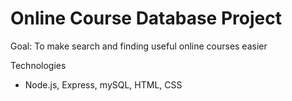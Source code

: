 # Online Course Database Project

Goal: To make search and finding useful online courses easier 

Technologies 
- Node.js, Express, mySQL, HTML, CSS

